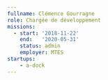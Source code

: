 ```yaml
---
fullname: Clémence Gourragne
role: Chargée de développement 
missions:
  - start: '2018-11-22'
    end:   '2020-05-31'
    status: admin
    employer: MTES
startups:
    - a-dock
---
```

